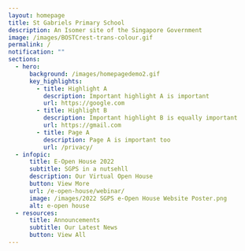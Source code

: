 ```yaml
---
layout: homepage
title: St Gabriels Primary School
description: An Isomer site of the Singapore Government
image: /images/BOSTCrest-trans-colour.gif
permalink: /
notification: ""
sections:
  - hero:
      background: /images/homepagedemo2.gif
      key_highlights:
        - title: Highlight A
          description: Important highlight A is important
          url: https://google.com
        - title: Highlight B
          description: Important highlight B is equally important
          url: https://gmail.com
        - title: Page A
          description: Page A is important too
          url: /privacy/
  - infopic:
      title: E-Open House 2022
      subtitle: SGPS in a nutsehll
      description: Our Virtual Open House
      button: View More
      url: /e-open-house/webinar/
      image: /images/2022 SGPS e-Open House Website Poster.png
      alt: e-open house
  - resources:
      title: Announcements
      subtitle: Our Latest News
      button: View All
---
```

